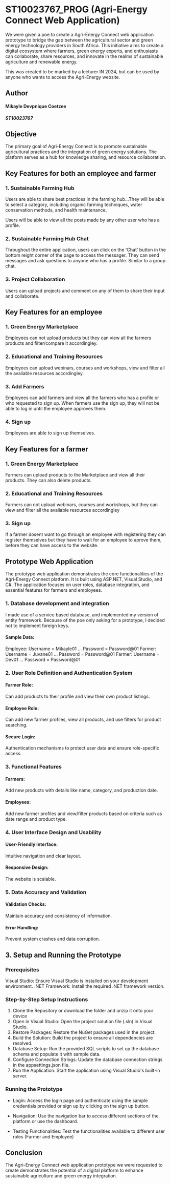 # ST10023767_PROG (Agri-Energy Connect Web Application)

We were given a poe to create a Agri-Energy Connect web application prototype to bridge the gap between the agricultural sector and green energy technology providers in South Africa. This initiative aims to create a digital ecosystem where farmers, green energy experts, and enthusiasts can collaborate, share resources, and innovate in the realms of sustainable agriculture and renewable energy.

This was created to be marked by a lecturer IN 2024, but can be used by anyone who wants to access the Agri-Energy website. 

## Author 

#### Mikayle Devpnique Coetzee
##### ST10023767

## Objective

The primary goal of Agri-Energy Connect is to promote sustainable agricultural practices and the integration of green energy solutions. The platform serves as a hub for knowledge sharing, and resource collaboration.

## Key Features for both an employee and farmer

### 1. Sustainable Farming Hub

Users are able to share best practices in the farming hub...They will be able to select a category, including organic farming techniques, water conservation methods, and health maintenance.

Users will be able to view all the posts made by any other user who has a profile.

### 2. Sustainable Farming Hub Chat

Throughout the entire application, users can click on the 'Chat' button in the bottom reight corner of the page to access the messager. They can send messages and ask questions to anyone who has a profile. Similar to a group chat.

### 3. Project Collaboration 
Users can upload projects and comment on any of them to share their input and collaborate.

## Key Features for an employee

### 1. Green Energy Marketplace
Employees can not upload products but they can view all the farmers products and filter/compare it accordingley. 

### 2. Educational and Training Resources
Employees can upload webinars, courses and workshops, view and filter all the avaliable resources accordingley.

### 3. Add Farmers
Employees can add farmers and view all the farmers who has a profile or who requested to sign up. When farmers use the sign up, they will not be able to log in until the employee approves them.

### 4. Sign up
Employees are able to sign up themselves.

## Key Features for a farmer

### 1. Green Energy Marketplace
Farmers can upload products to the Marketplace and view all their products. They can also delete products.

### 2. Educational and Training Resources
Farmers can not upload webinars, courses and workshops, but they can view and filter all the avaliable resources accordingley

### 3. Sign up 
If a farmer dosent want to go through an employee with registering they can register themselves but they have to wait for an employee to aprove them, before they can have access to the website. 

## Prototype Web Application

The prototype web application demonstrates the core functionalities of the Agri-Energy Connect platform. It is built using ASP.NET, Visual Studio, and C#. The application focuses on user roles, database integration, and essential features for farmers and employees.

### 1. Database development and integration

I made use of a service based database, and implemented my version of entity framework. Because of the poe only asking for a prototype, I decided not to implement foreign keys. 

#### Sample Data: 
Employee: Username = Mikayle01 ... Password = Password@01
Farmer: Username = Juvane01 ... Password = Password@01
Farmer: Username = Dev01 ... Password = Password@01

### 2.  User Role Definition and Authentication System

#### Farmer Role:
Can add products to their profile and view their own product listings.

#### Employee Role:
Can add new farmer profiles, view all products, and use filters for product searching.

#### Secure Login: 
Authentication mechanisms to protect user data and ensure role-specific access.

### 3.  Functional Features

#### Farmers: 
Add new products with details like name, category, and production date.

#### Employees: 
Add new farmer profiles and view/filter products based on criteria such as date range and product type.

### 4. User Interface Design and Usability

#### User-Friendly Interface: 
Intuitive navigation and clear layout.

#### Responsive Design: 
The website is scalable.

### 5. Data Accuracy and Validation

#### Validation Checks: 
Maintain accuracy and consistency of information.
#### Error Handling: 
Prevent system crashes and data corruption.

## 3. Setup and Running the Prototype

### Prerequisites
Visual Studio: Ensure Visual Studio is installed on your development environment.
.NET Framework: Install the required .NET framework version.

### Step-by-Step Setup Instructions

1. Clone the Repository or download the folder and unzip it onto your device
2. Open in Visual Studio: Open the project solution file (.sln) in Visual Studio.
3. Restore Packages: Restore the NuGet packages used in the project.
4. Build the Solution: Build the project to ensure all dependencies are resolved.
5. Database Setup: Run the provided SQL scripts to set up the database schema and populate it with sample data.
6. Configure Connection Strings: Update the database connection strings in the appsettings.json file.
7. Run the Application: Start the application using Visual Studio's built-in server.

### Running the Prototype

- Login: Access the login page and authenticate using the sample credentials provided or sign up by clicking on the sign up button.

- Navigation: Use the navigation bar to access different sections of the platform or use the dashboard.

- Testing Functionalities: Test the functionalities available to different user roles (Farmer and Employee)

## Conclusion

The Agri-Energy Connect web application prototype we were requested to create demonstrates the potential of a digital platform to enhance sustainable agriculture and green energy integration.
